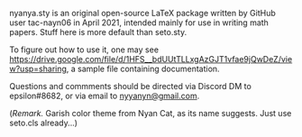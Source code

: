 nyanya.sty is an original open-source LaTeX package written by GitHub user tac-nayn06 in April 2021, intended mainly for use in writing math papers. Stuff here is more default than seto.sty.

To figure out how to use it, one may see https://drive.google.com/file/d/1HFS__bdUUtTLLxgAzGJT1vfae9jQwDeZ/view?usp=sharing, a sample file containing documentation.

Questions and commments should be directed via Discord DM to epsilon#8682, or via email to nyyanyn@gmail.com.

(_Remark._ Garish color theme from Nyan Cat, as its name suggests. Just use seto.cls already...)
